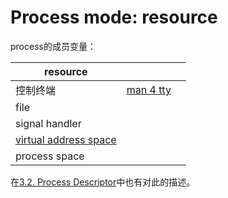 # Process mode: resource

process的成员变量：

| resource                                                     |                                                              |      |
| ------------------------------------------------------------ | ------------------------------------------------------------ | ---- |
| 控制终端                                                     | [man 4 tty](http://man7.org/linux/man-pages/man4/tty.4.html) |      |
| file                                                         |                                                              |      |
| signal handler                                               |                                                              |      |
| [virtual address space](https://en.wikipedia.org/wiki/Virtual_address_space) |                                                              |      |
| process space                                                |                                                              |      |

在[3.2. Process Descriptor](../../Book-Understanding-the-Linux-Kernel/Chapter-3-Processes/3.2-Process-Descriptor.md)中也有对此的描述。

